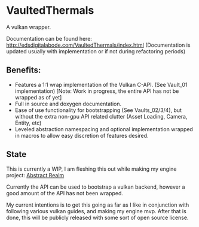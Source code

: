 # VaultedThermals
A vulkan wrapper.

Documentation can be found here: http://edsdigitalabode.com/VaultedThermals/index.html
(Documentation is updated usually with implementation or if not during refactoring periods)

## Benefits:
- Features a 1:1 wrap implementation of the Vulkan C-API. (See Vault_01 implementation) [Note: Work in progress, the entire API has not be wrapped as of yet]
- Full in source and doxygen documentation.
- Ease of use functionality for bootstrapping (See Vaults_02/3/4), but without the extra non-gpu API related clutter (Asset Loading, Camera, Entity, etc)
- Leveled abstraction namespacing and optional implementation wrapped in macros to allow easy discretion of features desired.

## State

This is currently a WIP, I am fleshing this out while making my engine project:
[Abstract Realm](https://github.com/Ed94/AbstractRealm)

Currently the API can be used to bootstrap a vulkan backend, however a good amount of the API has not been wrapped.

My current intentions is to get this going as far as I like in conjunction with following various vulkan guides, and making my engine mvp. 
After that is done, this will be publicly released with some sort of open source license.